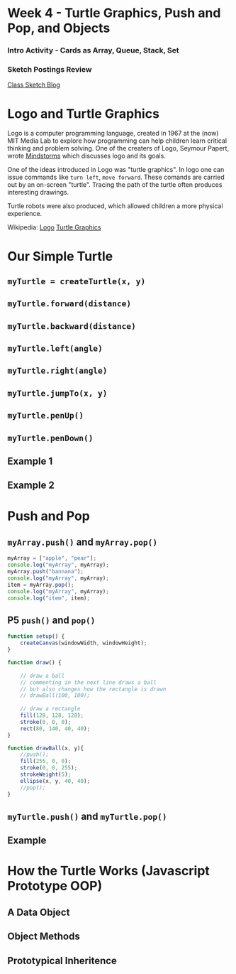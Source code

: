 # Week 4 - Turtle Graphics, Push and Pop, and Objects

### Intro Activity - Cards as Array, Queue, Stack, Set

### Sketch Postings Review
[Class Sketch Blog](http://compform.tumblr.com)



# Logo and Turtle Graphics
Logo is a computer programming language, created in 1967 at the (now) MIT Media Lab to explore how programming can help children learn critical thinking and problem solving. One of the creaters of Logo, Seymour Papert, wrote [Mindstorms](http://www.amazon.com/Mindstorms-Children-Computers-Powerful-Ideas/dp/0465046746/ref=asap_bc?ie=UTF8) which discusses logo and its goals.

One of the ideas introduced in Logo was "turtle graphics". In logo one can issue commands like `turn left`, `move forward`. These comands are carried out by an on-screen "turtle". Tracing the path of the turtle often produces interesting drawings.

Turtle robots were also produced, which allowed children a more physical experience. 

Wikipedia: 
[Logo](https://en.wikipedia.org/wiki/Logo_(programming_language))
[Turtle Graphics](https://en.wikipedia.org/wiki/Turtle_graphics)


# Our Simple Turtle

## `myTurtle = createTurtle(x, y)`
## `myTurtle.forward(distance)`
## `myTurtle.backward(distance)`
## `myTurtle.left(angle)`
## `myTurtle.right(angle)`
## `myTurtle.jumpTo(x, y)`
## `myTurtle.penUp()`
## `myTurtle.penDown()`


## Example 1
## Example 2

# Push and Pop

## `myArray.push()` and `myArray.pop()`

```javascript
myArray = ["apple", "pear"];
console.log("myArray", myArray);
myArray.push("bannana");
console.log("myArray", myArray);
item = myArray.pop();
console.log("myArray", myArray);
console.log("item", item);
```

## P5 `push()` and `pop()`
```javascript
function setup() {
	createCanvas(windowWidth, windowHeight);
}

function draw() {
    
    // draw a ball
    // commenting in the next line draws a ball
    // but also changes how the rectangle is drawn
    // drawBall(100, 100);
    
    // draw a rectangle
    fill(128, 128, 128);
    stroke(0, 0, 0);
    rect(80, 140, 40, 40);
}

function drawBall(x, y){
    //push();
    fill(255, 0, 0);
    stroke(0, 0, 255);
    strokeWeight(5);
    ellipse(x, y, 40, 40);
    //pop();
}
```

## `myTurtle.push()` and `myTurtle.pop()`


## Example


# How the Turtle Works (Javascript Prototype OOP)

## A Data Object

## Object Methods

## Prototypical Inheritence
